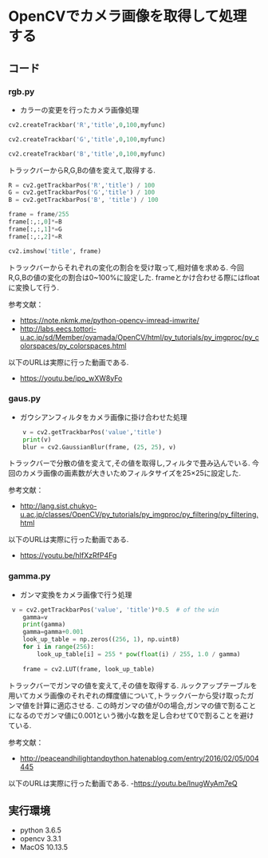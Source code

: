 # OpenCVでカメラ画像を取得して処理する
## コード
### rgb.py
  - カラーの変更を行ったカメラ画像処理
```python
cv2.createTrackbar('R','title',0,100,myfunc)

cv2.createTrackbar('G','title',0,100,myfunc)

cv2.createTrackbar('B','title',0,100,myfunc)
```


トラックバーからR,G,Bの値を変えて,取得する.


```python
R = cv2.getTrackbarPos('R','title') / 100
G = cv2.getTrackbarPos('G','title') / 100
B = cv2.getTrackbarPos('B', 'title') / 100

frame = frame/255
frame[:,:,0]*=B
frame[:,:,1]*=G
frame[:,:,2]*=R

cv2.imshow('title', frame)
```
 
 
 トラックバーからそれぞれの変化の割合を受け取って,相対値を求める.
 今回R,G,Bの値の変化の割合は0~100%に設定した.
 frameとかけ合わせる際にはfloatに変換して行う.
 
 
 参考文献：
  - https://note.nkmk.me/python-opencv-imread-imwrite/
  - http://labs.eecs.tottori-u.ac.jp/sd/Member/oyamada/OpenCV/html/py_tutorials/py_imgproc/py_colorspaces/py_colorspaces.html
 
 
 
 以下のURLは実際に行った動画である.
 - https://youtu.be/ipo_wXW8yFo
  
### gaus.py
  - ガウシアンフィルタをカメラ画像に掛け合わせた処理
```python
    v = cv2.getTrackbarPos('value','title')
    print(v)
    blur = cv2.GaussianBlur(frame, (25, 25), v)
```

トラックバーで分散の値を変えて,その値を取得し,フィルタで畳み込んでいる.
今回のカメラ画像の画素数が大きいためフィルタサイズを25×25に設定した.


参考文献：
 - http://lang.sist.chukyo-u.ac.jp/classes/OpenCV/py_tutorials/py_imgproc/py_filtering/py_filtering.html


以下のURLは実際に行った動画である.
- https://youtu.be/hIfXzRfP4Fg




### gamma.py
  - ガンマ変換をカメラ画像で行う処理
  
```python
 v = cv2.getTrackbarPos('value', 'title')*0.5  # of the win
	gamma=v
	print(gamma)
	gamma=gamma+0.001
	look_up_table = np.zeros((256, 1), np.uint8)
	for i in range(256):
		look_up_table[i] = 255 * pow(float(i) / 255, 1.0 / gamma)
		
	frame = cv2.LUT(frame, look_up_table)
```


トラックバーでガンマの値を変えて,その値を取得する.
ルックアップテーブルを用いてカメラ画像のそれぞれの輝度値について,トラックバーから受け取ったガンマ値を計算に適応させる.
この時ガンマの値が0の場合,ガンマの値で割ることになるのでガンマ値に0.001という微小な数を足し合わせて0で割ることを避けている.


参考文献：
 - http://peaceandhilightandpython.hatenablog.com/entry/2016/02/05/004445


以下のURLは実際に行った動画である.
-https://youtu.be/lnugWyAm7eQ




## 実行環境
- python 3.6.5
- opencv 3.3.1
- MacOS 10.13.5
